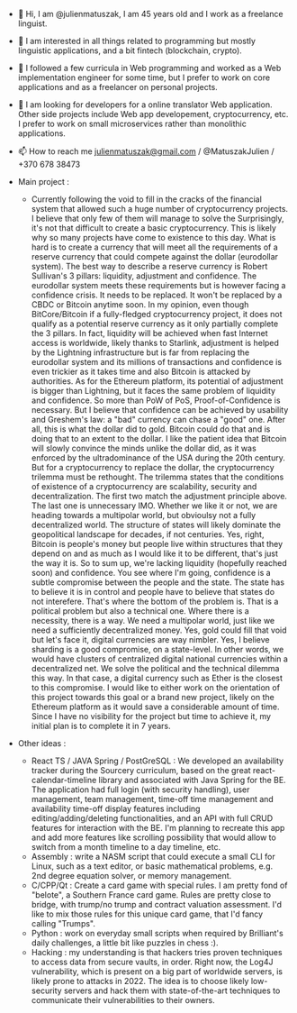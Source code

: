 - 👋 Hi, I am @julienmatuszak, I am 45 years old and I work as a freelance linguist.
- 👀 I am interested in all things related to programming but mostly linguistic applications, and a bit fintech (blockchain, crypto).
- 🌱 I followed a few curricula in Web programming and worked as a Web implementation engineer for some time, but I prefer to work on core applications and as a freelancer on personal projects.
- 💞️ I am looking for developers for a online translator Web application. Other side projects include Web app developement, cryptocurrency, etc. I prefer to work on small microservices rather than monolithic applications.
- 📫 How to reach me julienmatuszak@gmail.com / @MatuszakJulien / +370 678 38473
- Main project :
    - Currently following the void to fill in the cracks of the financial system that allowed such a huge number of cryptocurrency projects. I believe that only few of them will manage to solve the 
    Surprisingly, it's not that difficult to create a basic cryptocurrency. This is likely why so many projects have come to existence to this day. What is hard is to create a currency that will meet all the requirements of a reserve currency that could compete against the dollar (eurodollar system). The best way to describe a reserve currency is Robert Sullivan's 3 pillars: liquidity, adjustment and confidence. The eurodollar system meets these requirements but is however facing a confidence crisis. It needs to be replaced.
    It won't be replaced by a CBDC or Bitcoin anytime soon. In my opinion, even though BitCore/Bitcoin if a fully-fledged cryptocurrency project, it does not qualify as a potential reserve currency as it only partially complete the 3 pillars. In fact, liquidity will be achieved when fast Internet access is worldwide,  likely thanks to Starlink, adjustment is helped by the Lightning infrastructure but is far from replacing the eurodollar system and its millions of transactions and confidence is even trickier as it takes time and also Bitcoin is attacked by authorities. As for the Ethereum platform, its potential of adjustment is bigger than Lightning, but it faces the same problem of liquidity and confidence.
    So more than PoW of PoS, Proof-of-Confidence is necessary. But I believe that confidence can be achieved by usability and Greshem's law: a "bad" currency can chase a "good" one. After all, this is what the dollar did to gold. Bitcoin could do that and is doing that to an extent to the dollar. I like the patient idea that Bitcoin will slowly convince the minds unlike the dollar did, as it was enforced by the ultradominance of the USA during the 20th century.
    But for a cryptocurrency to replace the dollar, the cryptocurrency trilemma must be rethought. The trilemma states that the conditions of existence of a cryptocurrency are scalability, security and decentralization. The first two match the adjustment principle above. The last one is unnecessary IMO. Whether we like it or not, we are heading towards a multipolar world, but obvioulsy not a fully decentralized world. The structure of states will likely dominate the geopolitical landscape for decades, if not centuries. Yes, right, Bitcoin is people's money but people live within structures that they depend on and as much as I would like it to be different, that's just the way it is.
    So to sum up, we're lacking liquidity (hopefully reached soon) and confidence. You see where I'm going, confidence is a subtle compromise between the people and the state. The state has to believe it is in control and people have to believe that states do not interefere. That's where the bottom of the problem is. That is a political problem but also a technical one. Where there is a necessity, there is a way. We need a multipolar world, just like we need a sufficiently decentralized money. Yes, gold could fill that void but let's face it, digital currencies are way nimbler.
    Yes, I believe sharding is a good compromise, on a state-level. In other words, we would have clusters of centralized digital national currencies within a decentralized net. We solve the political and the technical dilemma this way. In that case, a digital currency such as Ether is the closest to this compromise. I would like to either work on the orientation of this project towards this goal or a brand new project, likely on the Ethereum platform as it would save a considerable amount of time.
    Since I have no visibility for the project but time to achieve it, my initial plan is to complete it in 7 years.

- Other ideas :
    - React TS / JAVA Spring / PostGreSQL : We developed an availability tracker during the Sourcery curriculum, based on the great react-calendar-timeline library and associated with Java Spring for the BE. The application had full login (with security handling), user management, team management, time-off time management and availability time-off display features including editing/adding/deleting functionalities, and an API with full CRUD features for interaction with the BE. I'm planning to recreate this app and add more features like scrolling possibility that would allow to switch from a month timeline to a day timeline, etc.
    - Assembly : write a NASM script that could execute a small CLI for Linux, such as a text editor, or basic mathematical problems, e.g. 2nd degree equation solver, or memory management.
    - C/CPP/Qt : Create a card game with special rules. I am pretty fond of "belote", a Southern France card game. Rules are pretty close to bridge, with trump/no trump and contract valuation assessment. I'd like to mix those rules for this unique card game, that I'd fancy calling "Trumps".
    - Python : work on everyday small scripts when required by Brilliant's daily challenges, a little bit like puzzles in chess :).
    - Hacking : my understanding is that hackers tries proven techniques to access data from secure vaults, in order. Right now, the Log4J vulnerability, which is present on a big part of worldwide servers, is likely prone to attacks in 2022. The idea is to choose likely low-security servers and hack them with state-of-the-art techniques to communicate their vulnerabilities to their owners.

<!---
julienmatuszak/julienmatuszak is a ✨ special ✨ repository because its `README.md` (this file) appears on your GitHub profile.
You can click the Preview link to take a look at your changes.
--->
